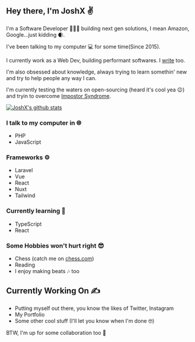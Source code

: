 ## Hey there, I'm JoshX ✌️️️
I'm a Software Developer 👨🏼‍💻 building next gen solutions, I mean Amazon, Google...just kidding 🌒.

I've been talking to my computer 💻 for some time(Since 2015).

I currently work as a Web Dev, building performant softwares. I [write](https://hashnode.com/@joshdev) too.

I'm also obsessed about knowledge, always trying to learn somethin' new and try to help people any way I can.

I'm currently testing the waters on open-sourcing (heard it's cool yea 😉) and tryin to overcome [Impostor Syndrome](https://en.wikipedia.org/wiki/Impostor_syndrome).

[![JoshX's github stats](https://github-readme-stats.vercel.app/api?username=jcalmcrasher&show_icons=true&title_color=fff&icon_color=79ff97&text_color=9f9f9f&bg_color=151515)](https://github.com/jcalmcrasher/github-readme-stats)

### I talk to my computer in 🌐
- PHP
- JavaScript

### Frameworks ⚙️
- Laravel
- Vue
- React
- Nuxt
- Tailwind

### Currently learning 📖
- TypeScript
- React

### Some Hobbies won't hurt right 😎
- Chess (catch me on [chess.com](https://www.chess.com/member/joshxtreme))
- Reading
- I enjoy making beats 🎶 too

## Currently Working On ✍️
- Putting myself out there, you know the likes of Twitter, Instagram
- My Portfolio
- Some other cool stuff (I'll let you know when I'm done 🤓)

BTW, I'm up for some collaboration too 🤝
